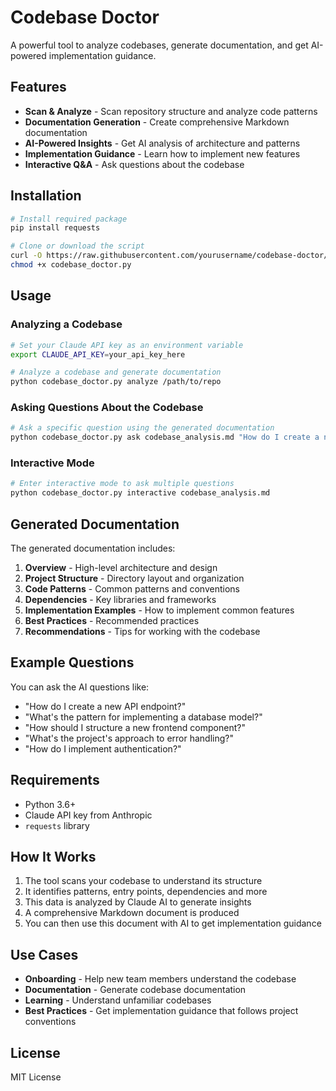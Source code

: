 # Codebase Doctor

A powerful tool to analyze codebases, generate documentation, and get AI-powered implementation guidance.

## Features

- **Scan & Analyze** - Scan repository structure and analyze code patterns
- **Documentation Generation** - Create comprehensive Markdown documentation
- **AI-Powered Insights** - Get AI analysis of architecture and patterns
- **Implementation Guidance** - Learn how to implement new features
- **Interactive Q&A** - Ask questions about the codebase

## Installation

```bash
# Install required package
pip install requests

# Clone or download the script
curl -O https://raw.githubusercontent.com/yourusername/codebase-doctor/main/codebase_doctor.py
chmod +x codebase_doctor.py
```

## Usage

### Analyzing a Codebase

```bash
# Set your Claude API key as an environment variable
export CLAUDE_API_KEY=your_api_key_here

# Analyze a codebase and generate documentation
python codebase_doctor.py analyze /path/to/repo
```

### Asking Questions About the Codebase

```bash
# Ask a specific question using the generated documentation
python codebase_doctor.py ask codebase_analysis.md "How do I create a new API endpoint?"
```

### Interactive Mode

```bash
# Enter interactive mode to ask multiple questions
python codebase_doctor.py interactive codebase_analysis.md
```

## Generated Documentation

The generated documentation includes:

1. **Overview** - High-level architecture and design
2. **Project Structure** - Directory layout and organization
3. **Code Patterns** - Common patterns and conventions
4. **Dependencies** - Key libraries and frameworks
5. **Implementation Examples** - How to implement common features
6. **Best Practices** - Recommended practices
7. **Recommendations** - Tips for working with the codebase

## Example Questions

You can ask the AI questions like:

- "How do I create a new API endpoint?"
- "What's the pattern for implementing a database model?"
- "How should I structure a new frontend component?"
- "What's the project's approach to error handling?"
- "How do I implement authentication?"

## Requirements

- Python 3.6+
- Claude API key from Anthropic
- `requests` library

## How It Works

1. The tool scans your codebase to understand its structure
2. It identifies patterns, entry points, dependencies and more
3. This data is analyzed by Claude AI to generate insights
4. A comprehensive Markdown document is produced
5. You can then use this document with AI to get implementation guidance

## Use Cases

- **Onboarding** - Help new team members understand the codebase
- **Documentation** - Generate codebase documentation
- **Learning** - Understand unfamiliar codebases
- **Best Practices** - Get implementation guidance that follows project conventions

## License

MIT License